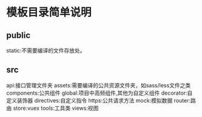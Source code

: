 # 模板目录简单说明

## public

static:不需要编译的文件存放处。

## src

api:接口管理文件夹
assets:需要编译的公共资源文件夹，如sass/less文件之类
components:公共组件 global:项目中高频组件,其他为自定义组件
decorator:自定义装饰器
directives:自定义指令
https:公共请求方法
mock:模拟数据
router:路由
store:vuex
tools:工具类
views:视图